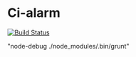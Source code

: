 # Ci-alarm
[![Build Status](https://travis-ci.org/eromano/ci-alarm.svg?branch=master)](https://travis-ci.org/eromano/ci-alarm)


"node-debug ./node_modules/.bin/grunt"
